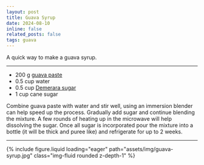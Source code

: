 ```yaml
---
layout: post
title: Guava Syrup
date: 2024-08-10
inline: false
related_posts: false
tags: guava
---
```


A quick way to make a guava syrup.

---

* 200 g [guava paste](https://amzn.to/3T7V4uz)
* 0.5 cup water
* 0.5 cup [Demerara sugar](https://amzn.to/3yx7K72)
* 1 cup cane sugar

Combine guava paste with water and stir well, using an immersion blender can help speed up the process. Gradually add sugar and continue blending the mixture. A few rounds of heating up in the microwave will help dissolving the sugar. Once all sugar is incorporated pour the mixture into a bottle (it will be thick and puree like) and refrigerate for up to 2 weeks.

---

{% include figure.liquid loading="eager" path="assets/img/guava-syrup.jpg" class="img-fluid rounded z-depth-1" %}